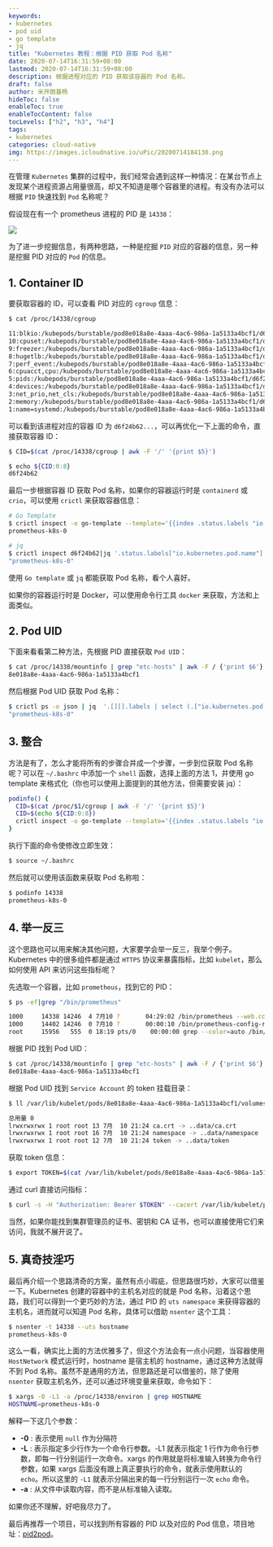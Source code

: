 ```yaml
---
keywords:
- kubernetes
- pod uid
- go template
- jq
title: "Kubernetes 教程：根据 PID 获取 Pod 名称"
date: 2020-07-14T16:31:59+08:00
lastmod: 2020-07-14T16:31:59+08:00
description: 根据进程对应的 PID 获取该容器的 Pod 名称。
draft: false 
author: 米开朗基杨
hideToc: false
enableToc: true
enableTocContent: false
tocLevels: ["h2", "h3", "h4"]
tags:
- kubernetes
categories: cloud-native
img: https://images.icloudnative.io/uPic/20200714184130.png
---
```


在管理 `Kubernetes` 集群的过程中，我们经常会遇到这样一种情况：在某台节点上发现某个进程资源占用量很高，却又不知道是哪个容器里的进程。有没有办法可以根据 `PID` 快速找到 `Pod` 名称呢？

假设现在有一个 prometheus 进程的 PID 是 `14338`：

![](https://images.icloudnative.io/uPic/20200714165733.png)

为了进一步挖掘信息，有两种思路，一种是挖掘 `PID` 对应的容器的信息，另一种是挖掘 PID 对应的 `Pod` 的信息。

## 1. Container ID

要获取容器的 ID，可以查看 PID 对应的 `cgroup` 信息：

```bash
$ cat /proc/14338/cgroup

11:blkio:/kubepods/burstable/pod8e018a8e-4aaa-4ac6-986a-1a5133a4bcf1/d6f24b62ea28e9e67f7bc06f98de083cc49454f353389cd396f5d3ac6448f19c
10:cpuset:/kubepods/burstable/pod8e018a8e-4aaa-4ac6-986a-1a5133a4bcf1/d6f24b62ea28e9e67f7bc06f98de083cc49454f353389cd396f5d3ac6448f19c
9:freezer:/kubepods/burstable/pod8e018a8e-4aaa-4ac6-986a-1a5133a4bcf1/d6f24b62ea28e9e67f7bc06f98de083cc49454f353389cd396f5d3ac6448f19c
8:hugetlb:/kubepods/burstable/pod8e018a8e-4aaa-4ac6-986a-1a5133a4bcf1/d6f24b62ea28e9e67f7bc06f98de083cc49454f353389cd396f5d3ac6448f19c
7:perf_event:/kubepods/burstable/pod8e018a8e-4aaa-4ac6-986a-1a5133a4bcf1/d6f24b62ea28e9e67f7bc06f98de083cc49454f353389cd396f5d3ac6448f19c
6:cpuacct,cpu:/kubepods/burstable/pod8e018a8e-4aaa-4ac6-986a-1a5133a4bcf1/d6f24b62ea28e9e67f7bc06f98de083cc49454f353389cd396f5d3ac6448f19c
5:pids:/kubepods/burstable/pod8e018a8e-4aaa-4ac6-986a-1a5133a4bcf1/d6f24b62ea28e9e67f7bc06f98de083cc49454f353389cd396f5d3ac6448f19c
4:devices:/kubepods/burstable/pod8e018a8e-4aaa-4ac6-986a-1a5133a4bcf1/d6f24b62ea28e9e67f7bc06f98de083cc49454f353389cd396f5d3ac6448f19c
3:net_prio,net_cls:/kubepods/burstable/pod8e018a8e-4aaa-4ac6-986a-1a5133a4bcf1/d6f24b62ea28e9e67f7bc06f98de083cc49454f353389cd396f5d3ac6448f19c
2:memory:/kubepods/burstable/pod8e018a8e-4aaa-4ac6-986a-1a5133a4bcf1/d6f24b62ea28e9e67f7bc06f98de083cc49454f353389cd396f5d3ac6448f19c
1:name=systemd:/kubepods/burstable/pod8e018a8e-4aaa-4ac6-986a-1a5133a4bcf1/d6f24b62ea28e9e67f7bc06f98de083cc49454f353389cd396f5d3ac6448f19c
```

可以看到该进程对应的容器 ID 为 `d6f24b62...`，可以再优化一下上面的命令，直接获取容器 ID：

```bash
$ CID=$(cat /proc/14338/cgroup | awk -F '/' '{print $5}')

$ echo ${CID:0:8}
d6f24b62
```

最后一步根据容器 ID 获取 Pod 名称，如果你的容器运行时是 `containerd` 或 `crio`，可以使用 `crictl` 来获取容器信息：

```bash
# Go Template
$ crictl inspect -o go-template --template='{{index .status.labels "io.kubernetes.pod.name"}}' d6f24b62
prometheus-k8s-0

# jq
$ crictl inspect d6f24b62|jq '.status.labels["io.kubernetes.pod.name"]'
"prometheus-k8s-0"
```

使用 `Go template` 或 `jq` 都能获取 Pod 名称，看个人喜好。

如果你的容器运行时是 Docker，可以使用命令行工具 `docker` 来获取，方法和上面类似。

## 2. Pod UID

下面来看看第二种方法，先根据 PID 直接获取 `Pod UID`：

```bash
$ cat /proc/14338/mountinfo | grep "etc-hosts" | awk -F / {'print $6'}
8e018a8e-4aaa-4ac6-986a-1a5133a4bcf1
```

然后根据 Pod UID 获取 Pod 名称：

```bash
$ crictl ps -o json | jq  '.[][].labels | select (.["io.kubernetes.pod.uid"] == "8e018a8e-4aaa-4ac6-986a-1a5133a4bcf1") | .["io.kubernetes.pod.name"]'|uniq
"prometheus-k8s-0"
```

## 3. 整合

方法是有了，怎么才能将所有的步骤合并成一个步骤，一步到位获取 Pod 名称呢？可以在 `~/.bashrc` 中添加一个 `shell` 函数，选择上面的方法 1，并使用 go template 来格式化（你也可以使用上面提到的其他方法，但需要安装 jq）：

```bash
podinfo() {
  CID=$(cat /proc/$1/cgroup | awk -F '/' '{print $5}')
  CID=$(echo ${CID:0:8})
  crictl inspect -o go-template --template='{{index .status.labels "io.kubernetes.pod.name"}}' $CID
}
```

执行下面的命令使修改立即生效：

```bash
$ source ~/.bashrc
```

然后就可以使用该函数来获取 Pod 名称啦：

```bash
$ podinfo 14338
prometheus-k8s-0
```

## 4. 举一反三

这个思路也可以用来解决其他问题，大家要学会举一反三，我举个例子。Kubernetes 中的很多组件都是通过 `HTTPS` 协议来暴露指标，比如 `kubelet`，那么如何使用 API 来访问这些指标呢？

先选取一个容器，比如 `prometheus`，找到它的 PID：

```bash
$ ps -ef|grep "/bin/prometheus"

1000     14338 14246  4 7月10 ?       04:29:02 /bin/prometheus --web.console.templates=/etc/prometheus/consoles --web.console.libraries=/etc/prometheus/console_libraries --config.file=/etc/prometheus/config_out/prometheus.env.yaml --storage.tsdb.path=/prometheus --storage.tsdb.retention.time=24h --web.enable-lifecycle --storage.tsdb.no-lockfile --web.route-prefix=/
1000     14402 14246  0 7月10 ?       00:00:10 /bin/prometheus-config-reloader --log-format=logfmt --reload-url=http://localhost:9090/-/reload --config-file=/etc/prometheus/config/prometheus.yaml.gz --config-envsubst-file=/etc/prometheus/config_out/prometheus.env.yaml
root     15956   555  0 18:19 pts/0    00:00:00 grep --color=auto /bin/prometheus
```

根据 PID 找到 Pod UID：

```bash
$ cat /proc/14338/mountinfo | grep "etc-hosts" | awk -F / {'print $6'}
8e018a8e-4aaa-4ac6-986a-1a5133a4bcf1
```

根据 Pod UID 找到 `Service Account` 的 token 挂载目录：

```bash
$ ll /var/lib/kubelet/pods/8e018a8e-4aaa-4ac6-986a-1a5133a4bcf1/volumes/kubernetes.io~secret/prometheus-k8s-token-p7bgb/

总用量 0
lrwxrwxrwx 1 root root 13 7月  10 21:24 ca.crt -> ..data/ca.crt
lrwxrwxrwx 1 root root 16 7月  10 21:24 namespace -> ..data/namespace
lrwxrwxrwx 1 root root 12 7月  10 21:24 token -> ..data/token
```

获取 token 信息：

```bash
$ export TOKEN=$(cat /var/lib/kubelet/pods/8e018a8e-4aaa-4ac6-986a-1a5133a4bcf1/volumes/kubernetes.io~secret/prometheus-k8s-token-p7bgb/token)
```

通过 curl 直接访问指标：

```bash
$ curl -s -H "Authorization: Bearer $TOKEN" --cacert /var/lib/kubelet/pods/8e018a8e-4aaa-4ac6-986a-1a5133a4bcf1/volumes/kubernetes.io~secret/prometheus-k8s-token-p7bgb/ca.crt --insecure https://127.0.0.1:10250/metrics/cadvisor
```

当然，如果你能找到集群管理员的证书、密钥和 CA 证书，也可以直接使用它们来访问，我就不展开说了。

## 5. 真奇技淫巧

最后再介绍一个思路清奇的方案，虽然有点小瑕疵，但思路很巧妙，大家可以借鉴一下。Kubernetes 创建的容器中的主机名对应的就是 Pod 名称，沿着这个思路，我们可以得到一个更巧妙的方法，通过 PID 的 `uts namespace` 来获得容器的主机名，进而就可以知道 Pod 名称，具体可以借助 `nsenter` 这个工具：

```bash
$ nsenter -t 14338 --uts hostname
prometheus-k8s-0
```

这么一看，确实比上面的方法优雅多了，但这个方法会有一点小问题，当容器使用 `HostNetwork` 模式运行时，hostname 是宿主机的 hostname，通过这种方法就得不到 Pod 名称。虽然不是通用的方法，但思路还是可以借鉴的，除了使用 `nsenter` 获取主机名外，还可以通过环境变量来获取，命令如下：

```bash
$ xargs -0 -L1 -a /proc/14338/environ | grep HOSTNAME
HOSTNAME=prometheus-k8s-0
```

解释一下这几个参数：

+ **-0** : 表示使用 `null` 作为分隔符
+ **-L** : 表示指定多少行作为一个命令行参数。-L1 就表示指定 1 行作为命令行参数，即每一行分别运行一次命令。xargs 的作用就是将标准输入转换为命令行参数，如果 xargs 后面没有跟上真正要执行的命令，就表示使用默认的 `echo`。所以这里的 `-L1` 就表示分隔出来的每一行分别运行一次 `echo` 命令。
+ **-a** : 从文件中读取内容，而不是从标准输入读取。

如果你还不理解，好吧我尽力了。

最后再推荐一个项目，可以找到所有容器的 PID 以及对应的 Pod 信息，项目地址：[pid2pod](https://github.com/heptiolabs/pid2pod)。